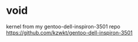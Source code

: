# void

kernel from my gentoo-dell-inspiron-3501 repo
https://github.com/kzwkt/gentoo-dell-inspiron-3501
